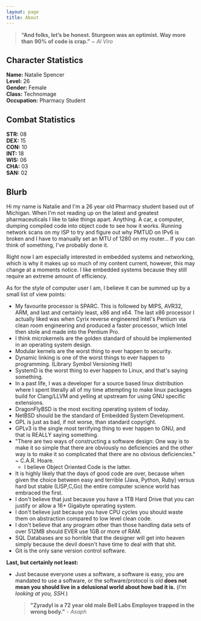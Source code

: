 ```yaml
---
layout: page
title: About
---
```


> **“And folks, let’s be honest. Sturgeon was an optimist. Way more than**
> **90% of code is crap.”** ~ *Al Viro*

## Character Statistics ##
**Name:**       Natalie Spencer  
**Level:**      26  
**Gender:**     Female  
**Class:**      Technomage  
**Occupation:** Pharmacy Student  

## Combat Statistics ##
**STR:** 08  
**DEX:** 15  
**CON:** 10  
**INT:** 18  
**WIS:** 06  
**CHA:** 03  
**SAN:** 02  

## Blurb ##
Hi my name is Natalie and I'm a 26 year old Pharmacy student based out of
Michigan. When I'm not reading up on the latest and greatest pharmaceuticals
I like to take things apart. Anything. A car, a computer, dumping compiled
code into object code to see how it works. Running network scans on my ISP
to try and figure out why PMTUD on IPv6 is broken and I have to manually set
an MTU of 1280 on my router... If you can think of something, I've probably
done it.

Right now I am especially interested in embedded systems and networking, which
is why it makes up so much of my content current, however, this may change at
a moments notice. I like embedded systems because they still require an
extreme amount of efficiency.

As for the style of computer user I am, I believe it can be summed up by a
small list of view points:

 * My favourite processor is SPARC. This is followed by MIPS, AVR32, ARM, and
   last and certainly least, x86 and x64. The last x86 processor I actually
   liked was when Cyrix reverse engineered Intel's Pentium via clean room
   engineering and produced a faster processor, which Intel then stole and
   made into the Pentium Pro.
 * I think microkernels are the golden standard of should be implemented in an
   operating system design.
 * Modular kernels are the worst thing to ever happen to security.
 * Dynamic linking is one of the worst things to ever happen to programming.
   (Library Symbol Versioning Hell)
 * SystemD is the worst thing to ever happen to Linux, and that's saying
   something.
 * In a past life, I was a developer for a source based linux distribution
   where I spent literally all of my time attempting to make linux packages
   build for Clang/LLVM and yelling at upstream for using GNU specific
   extensions.
 * DragonFlyBSD is the most exciting operating system of today.
 * NetBSD should be the standard of Embedded System Development.
 * GPL is just as bad, if not worse, than standard copyright.
 * GPLv3 is the single most terrifying thing to ever happen to GNU, and that
   is REALLY saying something.
 * "There are two ways of constructing a software design: One way is to make it
   so simple that there are obviously no deficiencies and the other way is to
   make it so complicated that there are no obvious deficiencies." ~ C.A.R.
   Hoare.
      - I believe Object Oriented Code is the latter.
 * It is highly likely that the days of good code are over, because when
   given the choice between easy and terrible (Java, Python, Ruby) versus
   hard but stable (LISP,C,Go) the entire computer science world has
   embraced the first.
 * I don't believe that just because you have a 1TB Hard Drive that you can
   justify or allow a 16+ Gigabyte operating system.
 * I don't believe just because you have CPU cycles you should waste them
   on abstraction compared to low level clean code.
 * I don't believe that any program other than those handling data sets of
   over 512MB should EVER use 1GB or more of RAM.
 * SQL Databases are so horrible that the designer will get into heaven
   simply because the devil doesn't have time to deal with that shit.
 * Git is the only sane version control software.

 **Last, but certainly not least:**

 * Just because everyone uses a software, a software is easy, you are mandated
   to use a software, or the software/protocol is old **does not mean
   you should live in a delusional world about how bad it is.** (*I'm looking
   at you, SSH.*)


   > **"Zyradyl is a 72 year old male Bell Labs Employee trapped in the
   > wrong body."** - *Asaph*
